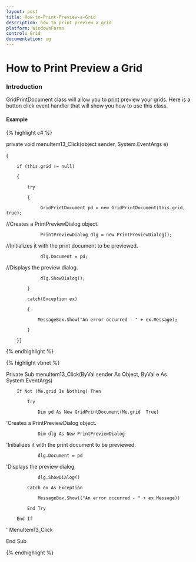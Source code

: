 ```yaml
---
layout: post
title: How-to-Print-Preview-a-Grid
description: how to print preview a grid
platform: WindowsForms
control: Grid
documentation: ug
---
```


# How to Print Preview a Grid

### Introduction

GridPrintDocument class will allow you to [print](/windowsforms/gridgrouping/print-and-print-preview) preview your grids. Here is a button click event handler that will show you how to use this class.

#### Example

{% highlight c# %}



private void menuItem13_Click(object sender, System.EventArgs e)

{

        if (this.grid != null)

        {

            try

            {

                 GridPrintDocument pd = new GridPrintDocument(this.grid, true);



//Creates a PrintPreviewDialog object.

                 PrintPreviewDialog dlg = new PrintPreviewDialog();



//Initializes it with the print document to be previewed.

                 dlg.Document = pd;



//Displays the preview dialog.

                 dlg.ShowDialog();

            }

            catch(Exception ex)

            {

                MessageBox.Show("An error occurred - " + ex.Message);

            }

        }}


{% endhighlight %}

{% highlight vbnet %}



Private Sub menuItem13_Click(ByVal sender As Object, ByVal e As System.EventArgs)

        If Not (Me.grid Is Nothing) Then

            Try

                Dim pd As New GridPrintDocument(Me.grid  True)



'Creates a PrintPreviewDialog object.

                Dim dlg As New PrintPreviewDialog



'Initializes it with the print document to be previewed.

                dlg.Document = pd



'Displays the preview dialog.

                dlg.ShowDialog()

            Catch ex As Exception

                MessageBox.Show(("An error occurred - " + ex.Message))

            End Try

        End If



' MenuItem13_Click

End Sub 


{% endhighlight %}

